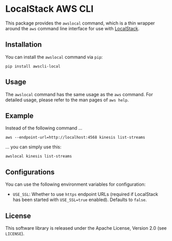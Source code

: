 # LocalStack AWS CLI

This package provides the `awslocal` command, which is a thin wrapper around the `aws`
command line interface for use with [LocalStack](https://github.com/atlassian/localstack).

## Installation

You can install the `awslocal` command via `pip`:

```
pip install awscli-local
```

## Usage

The `awslocal` command has the same usage as the `aws` command. For detailed usage,
please refer to the man pages of `aws help`.

## Example

Instead of the following command ...

```
aws --endpoint-url=http://localhost:4568 kinesis list-streams
```

... you can simply use this:

```
awslocal kinesis list-streams
```

## Configurations

You can use the following environment variables for configuration:

* `USE_SSL`: Whether to use `https` endpoint URLs (required if LocalStack has been started
with `USE_SSL=true` enabled). Defaults to `false`.

## License

This software library is released under the Apache License, Version 2.0 (see `LICENSE`).
